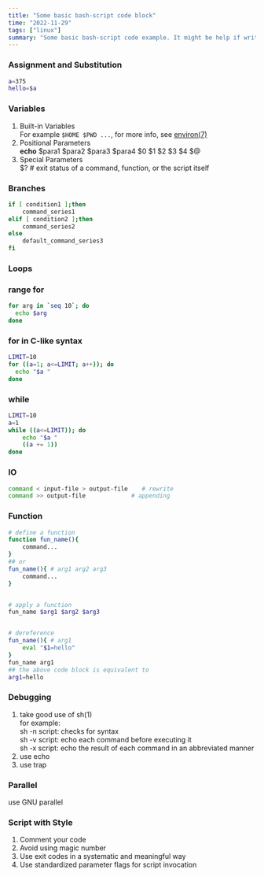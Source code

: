 ```yaml
---
title: "Some basic bash-script code block"
time: "2022-11-29"
tags: ["linux"]
summary: "Some basic bash-script code example. It might be help if writing some temporary work-scripts."
---
```


### Assignment and Substitution

```bash
a=375
hello=$a
```

### Variables

1. Built-in Variables  
   For example `$HOME $PWD ...`, for more info, see [environ(7)](https://man7.org/linux/man-pages/man7/environ.7.html)
2. Positional Parameters  
   **echo** $para1 $para2 $para3 $para4 $0 $1 $2 $3 $4 $@
3. Special Parameters  
   $? # exit status of a command, function, or the script itself

### Branches

```bash
if [ condition1 ];then
    command_series1
elif [ condition2 ];then
    command_series2
else
    default_command_series3
fi
```

### Loops

### range for

```bash
for arg in `seq 10`; do
  echo $arg
done
```

### for in C-like syntax

```bash
LIMIT=10
for ((a=1; a<=LIMIT; a++)); do
  echo "$a "
done
```

### **while**

```bash
LIMIT=10
a=1
while ((a<=LIMIT)); do
    echo "$a "
    ((a += 1))
done
```

### IO

```bash
command < input-file > output-file    # rewrite
command >> output-file             # appending
```

### Function

```bash
# define a function
function fun_name(){
    command...
}
## or
fun_name(){ # arg1 arg2 arg3
    command...
}


# apply a function
fun_name $arg1 $arg2 $arg3


# dereference
fun_name(){ # arg1
    eval "$1=hello"
}
fun_name arg1
## the above code block is equivalent to
arg1=hello
```

### Debugging

1. take good use of sh(1)  
   for example:  
   sh -n script: checks for syntax  
   sh -v script: echo each command before executing it  
   sh -x script: echo the result of each command in an abbreviated manner
2. use echo
3. use trap

### Parallel

use GNU parallel

### Script with Style

1. Comment your code
2. Avoid using magic number
3. Use exit codes in a systematic and meaningful way
4. Use standardized parameter flags for script invocation
